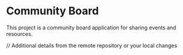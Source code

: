 # Community Board

This project is a community board application for sharing events and resources.

// Additional details from the remote repository or your local changes
